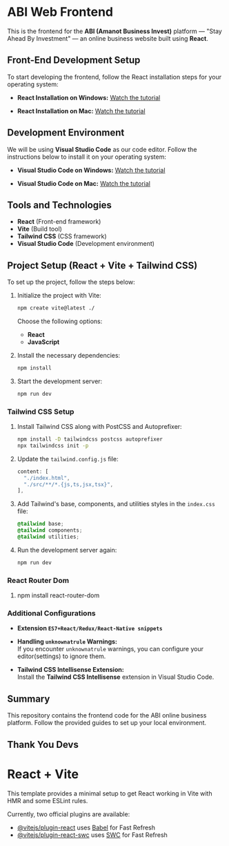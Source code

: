 # ABI Web Frontend

This is the frontend for the **ABI (Amanot Business Invest)** platform — "Stay Ahead By Investment" — an online business website built using **React**.

## Front-End Development Setup

To start developing the frontend, follow the React installation steps for your operating system:

- **React Installation on Windows:**
  [Watch the tutorial](https://youtu.be/yOAZDymGWVw?si=L5nDHh1hgiIUE_Nb)

- **React Installation on Mac:**
  [Watch the tutorial](https://youtu.be/UzNCh7x1wKw?si=ClcyfYoGfYmuALAE)

## Development Environment

We will be using **Visual Studio Code** as our code editor. Follow the instructions below to install it on your operating system:

- **Visual Studio Code on Windows:**
  [Watch the tutorial](https://youtu.be/CPmQwlycfGI?si=_2vqavNmYJbiDxb6)

- **Visual Studio Code on Mac:**
  [Watch the tutorial](https://youtu.be/w0xBQHKjoGo?si=ugxIb5AgoBwMInMN)

## Tools and Technologies
- **React** (Front-end framework)
- **Vite** (Build tool)
- **Tailwind CSS** (CSS framework)
- **Visual Studio Code** (Development environment)

## Project Setup (React + Vite + Tailwind CSS)

To set up the project, follow the steps below:

1. Initialize the project with Vite:
    ```bash
    npm create vite@latest ./
    ```
    Choose the following options:
    - **React**
    - **JavaScript**

2. Install the necessary dependencies:
    ```bash
    npm install
    ```

3. Start the development server:
    ```bash
    npm run dev
    ```

### Tailwind CSS Setup

1. Install Tailwind CSS along with PostCSS and Autoprefixer:
    ```bash
    npm install -D tailwindcss postcss autoprefixer
    npx tailwindcss init -p
    ```

2. Update the `tailwind.config.js` file:
    ```js
    content: [
      "./index.html",
      "./src/**/*.{js,ts,jsx,tsx}",
    ],
    ```

3. Add Tailwind's base, components, and utilities styles in the `index.css` file:
    ```css
    @tailwind base;
    @tailwind components;
    @tailwind utilities;
    ```

4. Run the development server again:
    ```bash
    npm run dev
    ```
### React Router Dom

1. npm install react-router-dom

### Additional Configurations

- **Extension `ES7+React/Redux/React-Native snippets`**

- **Handling `unknownatrule` Warnings:**  
  If you encounter `unknownatrule` warnings, you can configure your editor(settings) to ignore them.
  
- **Tailwind CSS Intellisense Extension:**  
  Install the **Tailwind CSS Intellisense** extension in Visual Studio Code.

## Summary

This repository contains the frontend code for the ABI online business platform. Follow the provided guides to set up your local environment. 

## Thank You Devs



# React + Vite

This template provides a minimal setup to get React working in Vite with HMR and some ESLint rules.

Currently, two official plugins are available:

- [@vitejs/plugin-react](https://github.com/vitejs/vite-plugin-react/blob/main/packages/plugin-react/README.md) uses [Babel](https://babeljs.io/) for Fast Refresh
- [@vitejs/plugin-react-swc](https://github.com/vitejs/vite-plugin-react-swc) uses [SWC](https://swc.rs/) for Fast Refresh
